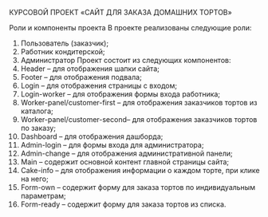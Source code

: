 ﻿КУРСОВОЙ ПРОЕКТ «САЙТ ДЛЯ ЗАКАЗА ДОМАШНИХ ТОРТОВ»

Роли и компоненты проекта
В проекте реализованы следующие роли:
1. Пользователь (заказчик);
2. Работник кондитерской;
3. Администратор 
Проект состоит из следующих компонентов:
1. Header – для отображения шапки сайта;
2. Footer – для отображения подвала;
3. Login – для отображения страницы с входом;
4. Login-worker – для отображения формы входа работника;
5. Worker-panel/customer-first – для отображения заказчиков тортов из каталога;
6. Worker-panel/customer-second– для отображения заказчиков тортов по заказу;
7. Dashboard – для отображения дашборда;
8. Admin-login – для формы входа для администратора;
9. Admin-change – для отображения административной панели;
10. Main – содержит основной контент главной страницы сайта;
11. Cake-info – для отображения информации о каждом торте, при клике на него;
12. Form-own – содержит форму для заказа тортов по индивидуальным параметрам;
13. Form-ready – содержит форму для заказа тортов из списка.
